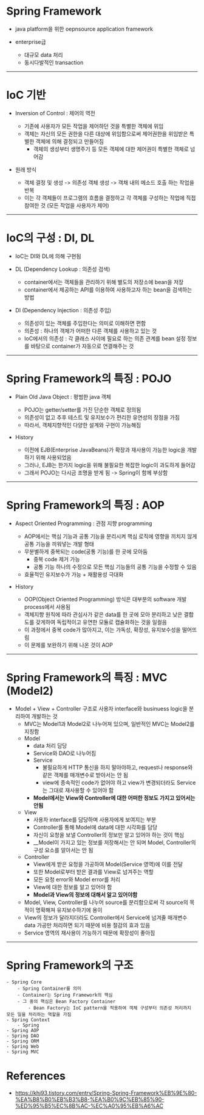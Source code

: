 # Spring Framework
- java platform을 위한 oepnsource application framework

- enterprise급
	- 대규모 data 처리
	- 동시다발적인 transaction
---




# IoC 기반
- Inversion of Control : 제어의 역전
	- 기존에 사용자가 모든 작업을 제어하던 것을 특별한 객체에 위임
	- 객체는 자신의 모든 권한을 다른 대상에 위임함으로써 제어권한을 위임받은 특별한 객체에 의해 결정되고 만들어짐
		- 객체의 생성부터 생명주기 등 모든 객체에 대한 제어권이 특별한 객체로 넘어감

- 원래 방식
	- 객체 결정 및 생성 -> 의존성 객체 생성 -> 객채 내의 메소드 호출 하는 작업을 반복
	- 이는 각 객체들이 프로그램의 흐름을 결정하고 각 객체를 구성하는 작업에 직접 참여한 것 (모든 작업을 사용자가 제어)
---




# IoC의 구성 : DI, DL
- IoC는 DI와 DL에 의해 구현됨

- DL (Dependency Lookup : 의존성 검색)
	- container에서는 객체들을 관리하기 위해 별도의 저장소에 bean을 저장
	- container에서 제공하는 API를 이용하여 사용하고자 하는 bean을 검색하는 방법

- DI (Dependency Injection : 의존성 주입)
	- 의존성이 있는 객체를 주입한다는 의미로 이해하면 편함
	- 의존성 : 하나의 객체가 어떠한 다른 객체를 사용하고 있는 것
	- IoC에서의 의존성 : 각 클래스 사이에 필요로 하는 의존 관계를 bean 설정 정보를 바탕으로 container가 자동으로 연결해주는 것
---




# Spring Framework의 특징 : POJO
- Plain Old Java Object : 평범한 java 객체
	- POJO는 getter/setter를 가진 단순한 객체로 정의됨
	- 의존성이 없고 추후 테스트 및 유지보수가 편리한 유연성의 장점을 가짐
	- 따라서, 객체지향적인 다양한 설계와 구현이 가능해짐

- History
	- 이전에 EJB(Enterprise JavaBeans)가 확장과 재사용이 가능한 logic을 개발하기 위해 사용되었음
	- 그러나, EJB는 한가지 logic을 위해 불필요한 복잡한 logic이 과도하게 들어감
	- 그래서 POJO는 다시금 조명을 받게 됨 -> Spring이 함께 부상함
---




# Spring Framework의 특징 : AOP
- Aspect Oriented Programming : 관점 지향 programming
	- AOP에서는 핵심 기능과 공통 기능을 분리시켜 핵심 로직에 영향을 끼치지 않게 공통 기능을 끼워넣는 개발 형태
	- 무분별하게 중복되는 code(공통 기능)를 한 곳에 모아둠
		- 중복 code 제거 가능
		- 공통 기능 하나의 수정으로 모든 핵심 기능들의 공통 기능을 수정할 수 있음
	- 효율적인 유지보수가 가능 + 재활용성 극대화

- History
	- OOP(Object Oriented Programming) 방식은 대부분의 software 개발 process에서 사용됨
	- 객체지향 원칙에 따라 관심사가 같은 data를 한 곳에 모아 분리하고 낮은 결합도를 갖게하여 독립적이고 유연한 모듈로 캡슐화하는 것을 일컬음
	- 이 과정에서 중복 code가 많아지고, 이는 가독성, 확장성, 유지보수성을 떨어뜨림
	- 이 문제를 보완하기 위해 나온 것이 AOP
---




# Spring Framework의 특징 : MVC (Model2)
- Model + View + Controller 구조로 사용자 interface와 businuess logic을 분리하여 개발하는 것
	- MVC는 Model1과 Model2로 나누어져 있으며, 일반적인 MVC는 Model2를 지칭함
	- Model
		- data 처리 담당
		- Service와 DAO로 나누어짐
		- Service
			- 불필요하게 HTTP 통신을 하지 말아야하고, request나 response와 같은 객체를 매개변수로 받아서는 안 됨
			- view에 종속적인 code가 없어야 하고 view가 변경되더라도 Service는 그대로 재사용할 수 있어야 함
		- __Model에서는 View와 Controller에 대한 어떠한 정보도 가지고 있어서는 안됨__
	- View
		- 사용자 interface를 담당하며 사용자에게 보여지는 부분
		- Controller를 통해 Model에 data에 대한 시각화를 담당
		- 자신이 요청을 보낼 Controller의 정보만 알고 있어야 하는 것이 핵심
		- __Model이 가지고 있는 정보를 저장해서는 안 되며 Model, Controller의 구성 요소를 알아서는 안 됨
	- Controller
		- View에게 받은 요청을 가공하여 Model(Service 영역)에 이를 전달
		- 또한 Model로부터 받은 결과를 View로 넘겨주는 역할
		- 모든 요청 error와 Model error를 처리
		- View에 대한 정보를 알고 있어야 함
		- __Model과 View의 정보에 대해서 알고 있어야함__
	- Model, View, Controller를 나누어 source를 분리함으로써 각 source의 목적이 명확해져 유지보수하기에 용이
	- View의 정보가 달라지더라도 Controller에서 Service에 넘겨줄 매개변수 data 가공만 처리하면 되기 때문에 비용 절감의 효과 있음
	- Service 영역의 재사용이 가능하기 때문에 확장성이 좋아짐
---




# Spring Framework의 구조
	- Spring Core
		- Spring Container를 의미
		- Container는 Spring Framework의 핵심
		- 그 중의 핵심은 Bean Factory Container
			- Bean Factory는 IoC pattern을 적용하여 객체 구성부터 의존성 처리까지 모든 일을 처리하는 역할을 가짐
	- Spring Context
		- Spring
	- Spring AOP
	- Spring DAO
	- Spring ORM
	- Spring Web
	- Spring MVC




















# References
- https://khj93.tistory.com/entry/Spring-Spring-Framework%EB%9E%80-%EA%B8%B0%EB%B3%B8-%EA%B0%9C%EB%85%90-%ED%95%B5%EC%8B%AC-%EC%A0%95%EB%A6%AC




